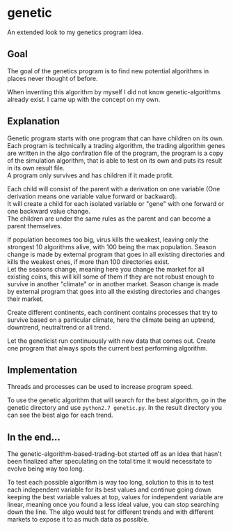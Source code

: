# genetic
An extended look to my genetics program idea.

## Goal
The goal of the genetics program is to find new potential algorithms in places never thought of before.

When inventing this algorithm by myself I did not know genetic-algorithms already exist. I came up with the concept on my own.

## Explanation
Genetic program starts with one program that can have children on its own. Each program is technically a trading algorithm, the trading algorithm genes are written in the algo confiration file of the program, the program is a copy of the simulation algorithm, that is able to test on its own and puts its result in its own result file.<br>
A program only survives and has children if it made profit.

Each child will consist of the parent with a derivation on one variable (One derivation means one variable value forward or backward).<br>
It will create a child for each isolated variable or "gene" with one forward or one backward value change.<br>
The children are under the same rules as the parent and can become a parent themselves.

If population becomes too big, virus kills the weakest, leaving only the strongest 10 algorithms alive, with 100 being the max population. Season change is made by external program that goes in all existing directories and kills the weakest ones, if more than 100 directories exist.<br>
Let the seasons change, meaning here you change the market for all existing coins, this will kill some of them if they are not robust enough to survive in another "climate" or in another market. Season change is made by external program that goes into all the existing directories and changes their market.

Create different continents, each continent contains processes that try to survive based on a particular climate, here the climate being an uptrend, downtrend, neutraltrend or all trend.

Let the geneticist run continuously with new data that comes out. Create one program that always spots the current best performing algorithm.

## Implementation
Threads and processes can be used to increase program speed.

To use the genetic algorithm that will search for the best algorithm, go in the genetic directory and use `python2.7 genetic.py`. In the result directory you can see the best algo for each trend.

## In the end...
The genetic-algorithm-based-trading-bot started off as an idea that hasn't been finalized after speculating on the total time it would necessitate to evolve being way too long.

To test each possible algorithm is way too long, solution to this is to test each independent variable for its best values and continue going down keeping the best variable values at top, values for independent variable are linear, meaning once you found a less ideal value, you can stop searching down the line. The algo would test for different trends and with different markets to expose it to as much data as possible.<br>
